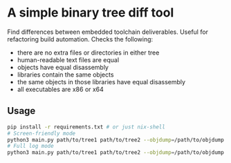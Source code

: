 # A simple binary tree diff tool

Find differences between embedded toolchain deliverables.
Useful for refactoring build automation. Checks the following:

- there are no extra files or directories in either tree
- human-readable text files are equal
- objects have equal disassembly
- libraries contain the same objects
- the same objects in those libraries have equal disassembly
- all executables are x86 or x64

## Usage

```sh
pip install -r requirements.txt # or just nix-shell
# Screen-friendly mode
python3 main.py path/to/tree1 path/to/tree2 --objdump=/path/to/objdump
# Full log mode
python3 main.py path/to/tree1 path/to/tree2 --objdump=/path/to/objdump --all
```
